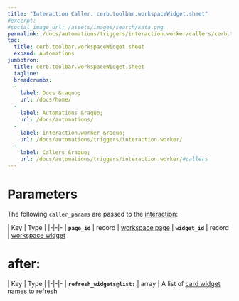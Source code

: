 ```yaml
---
title: "Interaction Caller: cerb.toolbar.workspaceWidget.sheet"
#excerpt: 
#social_image_url: /assets/images/search/kata.png
permalink: /docs/automations/triggers/interaction.worker/callers/cerb.toolbar.workspaceWidget.sheet/
toc:
  title: cerb.toolbar.workspaceWidget.sheet
  expand: Automations
jumbotron:
  title: cerb.toolbar.workspaceWidget.sheet
  tagline: 
  breadcrumbs:
  -
    label: Docs &raquo;
    url: /docs/home/
  -
    label: Automations &raquo;
    url: /docs/automations/
  -
    label: interaction.worker &raquo;
    url: /docs/automations/triggers/interaction.worker/
  -
    label: Callers &raquo;
    url: /docs/automations/triggers/interaction.worker/#callers
---
```


# Parameters

The following `caller_params` are passed to the [interaction](/docs/automations/triggers/interaction.worker/):

| Key | Type | 
|-|-|-
| **`page_id`** | record | [workspace page](/docs/records/types/workspace_page/)
| **`widget_id`** | record | [workspace widget](/docs/records/types/workspace_widget/)

# after:

| Key | Type | 
|-|-|-
| **`refresh_widgets@list:`** | array | A list of [card widget](/docs/records/types/card_widget/) names to refresh 
